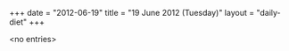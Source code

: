 +++
date = "2012-06-19"
title = "19 June 2012 (Tuesday)"
layout = "daily-diet"
+++

<p>&lt;no entries&gt;</p>